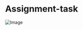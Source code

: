 # Assignment-task

![Image](https://github.com/user-attachments/assets/02760f1a-7658-4e05-9879-2ca0d26d3b37)
